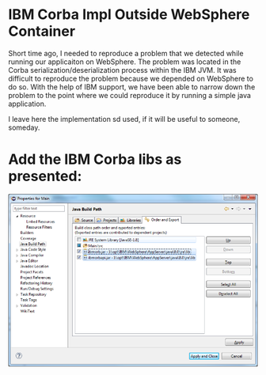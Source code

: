 # IBM Corba Impl Outside WebSphere Container

Short time ago, I needed to reproduce a problem that we detected while running our applicaiton on WebSphere. The problem was located in the Corba serialization/deserialization process within the IBM JVM.
It was difficult to reproduce the problem because we depended on WebSphere to do so. With the help of IBM support, we have been able to narrow down the problem to the point where we could reproduce it by running a simple java application.
   
I leave here the implementation sd used, if it will be useful to someone, someday.

# Add the IBM Corba libs as presented:
![Add external libs from IBM JVM](img/libs.png)
 